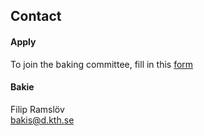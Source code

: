 ## Contact

#### Apply

To join the baking committee, fill in this [form](https://forms.gle/XuBLY9kMRRHXRBZv6)

#### Bakie

Filip Ramslöv</br>
[bakis@d.kth.se](mailto:bakis@d.kth.se)